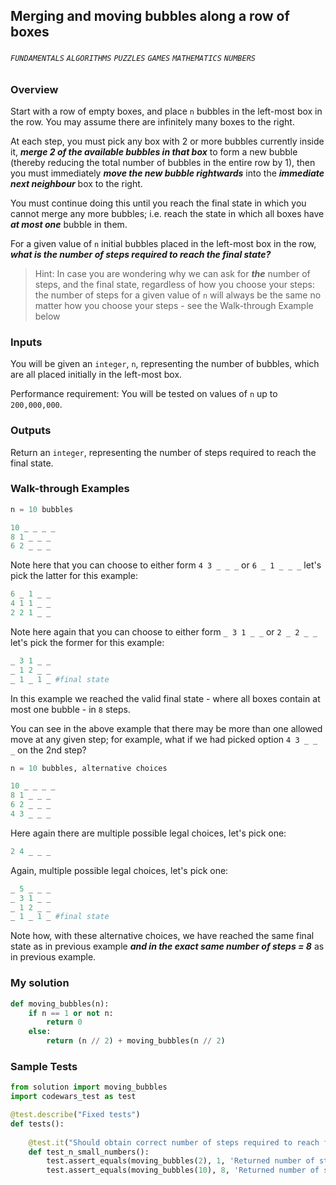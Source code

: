 ## Merging and moving bubbles along a row of boxes
###### `FUNDAMENTALS` `ALGORITHMS` `PUZZLES` `GAMES` `MATHEMATICS` `NUMBERS`

### Overview
Start with a row of empty boxes, and place `n` bubbles in the left-most box in the row. You may assume there are infinitely many boxes to the right.

At each step, you must pick any box with 2 or more bubbles currently inside it, ***merge 2 of the available bubbles in that box*** to form a new bubble (thereby reducing the total number of bubbles in the entire row by 1), then you must immediately ***move the new bubble rightwards*** into the ***immediate next neighbour*** box to the right.

You must continue doing this until you reach the final state in which you cannot merge any more bubbles; i.e. reach the state in which all boxes have ***at most one*** bubble in them.

For a given value of `n` initial bubbles placed in the left-most box in the row, ***what is the number of steps required to reach the final state?***

>Hint: In case you are wondering why we can ask for ***the*** number of steps, and the final state, regardless of how you choose your steps: the number of steps for a given value of `n` will always be the same no matter how you choose your steps - see the Walk-through Example below

### Inputs
You will be given an `integer`, `n`, representing the number of bubbles, which are all placed initially in the left-most box.

Performance requirement: You will be tested on values of `n` up to `200,000,000`.

### Outputs
Return an `integer`, representing the number of steps required to reach the final state.

### Walk-through Examples


```python
n = 10 bubbles

10 _ _ _ _
8 1 _ _ _
6 2 _ _ _ 
```

Note here that you can choose to either form `4 3 _ _ _` or `6 _ 1 _ _ _` let's pick the latter for this example:


```python
6 _ 1 _ _
4 1 1 _ _
2 2 1 _ _
```

Note here again that you can choose to either form `_ 3 1 _ _` or `2 _ 2 _ _` let's pick the former for this example:


```python
_ 3 1 _ _
_ 1 2 _ _
_ 1 _ 1 _ #final state
```

In this example we reached the valid final state - where all boxes contain at most one bubble - in `8` steps.

You can see in the above example that there may be more than one allowed move at any given step; for example, what if we had picked option `4 3 _ _ _` on the 2nd step?


```python
n = 10 bubbles, alternative choices

10 _ _ _ _
8 1 _ _ _
6 2 _ _ _
4 3 _ _ _ 
```

Here again there are multiple possible legal choices, let's pick one:



```python
2 4 _ _ _
```

Again, multiple possible legal choices, let's pick one:


```python
_ 5 _ _ _
_ 3 1 _ _
_ 1 2 _ _
_ 1 _ 1 _ #final state
```

Note how, with these alternative choices, we have reached the same final state as in previous example ***and in the exact same number of steps = 8*** as in previous example.

### My solution


```python
def moving_bubbles(n):
    if n == 1 or not n:
        return 0
    else:
        return (n // 2) + moving_bubbles(n // 2)
```

### Sample Tests


```python
from solution import moving_bubbles
import codewars_test as test

@test.describe("Fixed tests")
def tests():
    
    @test.it("Should obtain correct number of steps required to reach final state for n = 2, 10 initial bubbles")
    def test_n_small_numbers():
        test.assert_equals(moving_bubbles(2), 1, 'Returned number of steps required to reach final state for n = 2 initial bubbles is incorrect')
        test.assert_equals(moving_bubbles(10), 8, 'Returned number of steps required to reach final state for n = 10 initial bubbles is incorrect')
```
